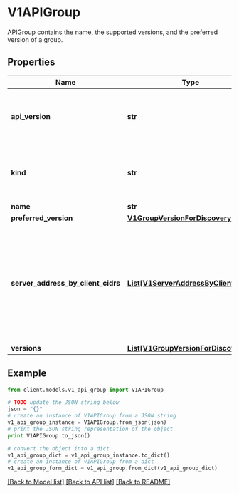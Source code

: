 # V1APIGroup

APIGroup contains the name, the supported versions, and the preferred version of a group.

## Properties
Name | Type | Description | Notes
------------ | ------------- | ------------- | -------------
**api_version** | **str** | APIVersion defines the versioned schema of this representation of an object. Servers should convert recognized schemas to the latest internal value, and may reject unrecognized values. More info: https://git.k8s.io/community/contributors/devel/sig-architecture/api-conventions.md#resources | [optional] 
**kind** | **str** | Kind is a string value representing the REST resource this object represents. Servers may infer this from the endpoint the client submits requests to. Cannot be updated. In CamelCase. More info: https://git.k8s.io/community/contributors/devel/sig-architecture/api-conventions.md#types-kinds | [optional] 
**name** | **str** | name is the name of the group. | 
**preferred_version** | [**V1GroupVersionForDiscovery**](V1GroupVersionForDiscovery.md) |  | [optional] 
**server_address_by_client_cidrs** | [**List[V1ServerAddressByClientCIDR]**](V1ServerAddressByClientCIDR.md) | a map of client CIDR to server address that is serving this group. This is to help clients reach servers in the most network-efficient way possible. Clients can use the appropriate server address as per the CIDR that they match. In case of multiple matches, clients should use the longest matching CIDR. The server returns only those CIDRs that it thinks that the client can match. For example: the master will return an internal IP CIDR only, if the client reaches the server using an internal IP. Server looks at X-Forwarded-For header or X-Real-Ip header or request.RemoteAddr (in that order) to get the client IP. | [optional] 
**versions** | [**List[V1GroupVersionForDiscovery]**](V1GroupVersionForDiscovery.md) | versions are the versions supported in this group. | 

## Example

```python
from client.models.v1_api_group import V1APIGroup

# TODO update the JSON string below
json = "{}"
# create an instance of V1APIGroup from a JSON string
v1_api_group_instance = V1APIGroup.from_json(json)
# print the JSON string representation of the object
print V1APIGroup.to_json()

# convert the object into a dict
v1_api_group_dict = v1_api_group_instance.to_dict()
# create an instance of V1APIGroup from a dict
v1_api_group_form_dict = v1_api_group.from_dict(v1_api_group_dict)
```
[[Back to Model list]](../README.md#documentation-for-models) [[Back to API list]](../README.md#documentation-for-api-endpoints) [[Back to README]](../README.md)



